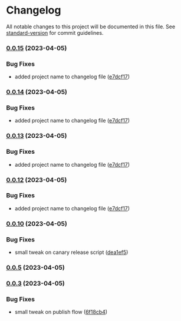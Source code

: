 # Changelog

All notable changes to this project will be documented in this file. See [standard-version](https://github.com/conventional-changelog/standard-version) for commit guidelines.

### [0.0.15](https://github.com/GlitchTech-Developments/proman/compare/v0.0.12-canary.5...v0.0.15) (2023-04-05)

### Bug Fixes

-   added project name to changelog file ([e7dcf17](https://github.com/GlitchTech-Developments/proman/commit/e7dcf17824511ae7107442e482497fef7eb5c2e9))

### [0.0.14](https://github.com/GlitchTech-Developments/proman/compare/v0.0.12-canary.5...v0.0.14) (2023-04-05)

### Bug Fixes

-   added project name to changelog file ([e7dcf17](https://github.com/GlitchTech-Developments/proman/commit/e7dcf17824511ae7107442e482497fef7eb5c2e9))

### [0.0.13](https://github.com/GlitchTech-Developments/proman/compare/v0.0.12-canary.5...v0.0.13) (2023-04-05)

### Bug Fixes

-   added project name to changelog file ([e7dcf17](https://github.com/GlitchTech-Developments/proman/commit/e7dcf17824511ae7107442e482497fef7eb5c2e9))

### [0.0.12](https://github.com/GlitchTech-Developments/proman/compare/v0.0.12-canary.5...v0.0.12) (2023-04-05)

### Bug Fixes

-   added project name to changelog file ([e7dcf17](https://github.com/GlitchTech-Developments/proman/commit/e7dcf17824511ae7107442e482497fef7eb5c2e9))

### [0.0.10](https://github.com/GlitchTech-Developments/proman/compare/v0.0.9...v0.0.10) (2023-04-05)

### Bug Fixes

-   small tweak on canary release script ([dea1ef5](https://github.com/GlitchTech-Developments/proman/commit/dea1ef552724656215cc5eacb25249131b7592ca))

### [0.0.5](https://github.com/GlitchTech-Developments/proman/compare/v0.0.9...v0.0.5) (2023-04-05)

### [0.0.3](https://github.com/GlitchTech-Developments/proman/compare/v0.0.2...v0.0.3) (2023-04-05)

### Bug Fixes

-   small tweak on publish flow ([6f18cb4](https://github.com/GlitchTech-Developments/proman/commit/6f18cb42a1539751b9c62e00b8d4f9e9884840ff))

